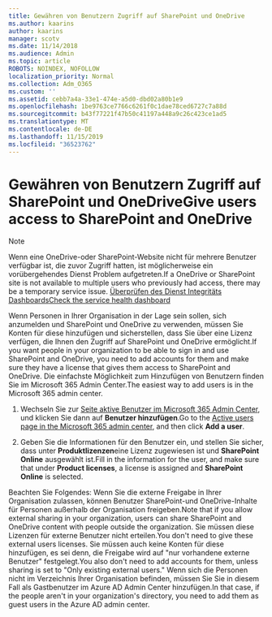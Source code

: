 ```yaml
---
title: Gewähren von Benutzern Zugriff auf SharePoint und OneDrive
ms.author: kaarins
author: kaarins
manager: scotv
ms.date: 11/14/2018
ms.audience: Admin
ms.topic: article
ROBOTS: NOINDEX, NOFOLLOW
localization_priority: Normal
ms.collection: Adm_O365
ms.custom: ''
ms.assetid: cebb7a4a-33e1-474e-a5d0-dbd02a80b1e9
ms.openlocfilehash: 1be9763ce7766c6261f0c1dae78ced6727c7a88d
ms.sourcegitcommit: b43f77221f47b50c41197a448a9c26c423ce1ad5
ms.translationtype: MT
ms.contentlocale: de-DE
ms.lasthandoff: 11/15/2019
ms.locfileid: "36523762"
---
```

# <a name="give-users-access-to-sharepoint-and-onedrive"></a><span data-ttu-id="50053-102">Gewähren von Benutzern Zugriff auf SharePoint und OneDrive</span><span class="sxs-lookup"><span data-stu-id="50053-102">Give users access to SharePoint and OneDrive</span></span>

> [!NOTE]
> <span data-ttu-id="50053-103">Wenn eine OneDrive-oder SharePoint-Website nicht für mehrere Benutzer verfügbar ist, die zuvor Zugriff hatten, ist möglicherweise ein vorübergehendes Dienst Problem aufgetreten.</span><span class="sxs-lookup"><span data-stu-id="50053-103">If a OneDrive or SharePoint site is not available to multiple users who previously had access, there may be a temporary service issue.</span></span> [<span data-ttu-id="50053-104">Überprüfen des Dienst Integritäts Dashboards</span><span class="sxs-lookup"><span data-stu-id="50053-104">Check the service health dashboard</span></span>](https://portal.office.com/adminportal/home#/servicehealth)
  
<span data-ttu-id="50053-105">Wenn Personen in Ihrer Organisation in der Lage sein sollen, sich anzumelden und SharePoint und OneDrive zu verwenden, müssen Sie Konten für diese hinzufügen und sicherstellen, dass Sie über eine Lizenz verfügen, die Ihnen den Zugriff auf SharePoint und OneDrive ermöglicht.</span><span class="sxs-lookup"><span data-stu-id="50053-105">If you want people in your organization to be able to sign in and use SharePoint and OneDrive, you need to add accounts for them and make sure they have a license that gives them access to SharePoint and OneDrive.</span></span> <span data-ttu-id="50053-106">Die einfachste Möglichkeit zum Hinzufügen von Benutzern finden Sie im Microsoft 365 Admin Center.</span><span class="sxs-lookup"><span data-stu-id="50053-106">The easiest way to add users is in the Microsoft 365 admin center.</span></span>
  
1. <span data-ttu-id="50053-107">Wechseln Sie zur [Seite aktive Benutzer im Microsoft 365 Admin Center](https://portal.office.com/adminportal/home#/users), und klicken Sie dann auf **Benutzer hinzufügen**.</span><span class="sxs-lookup"><span data-stu-id="50053-107">Go to the [Active users page in the Microsoft 365 admin center](https://portal.office.com/adminportal/home#/users), and then click **Add a user**.</span></span>
    
2. <span data-ttu-id="50053-108">Geben Sie die Informationen für den Benutzer ein, und stellen Sie sicher, dass unter **Produktlizenzen**eine Lizenz zugewiesen ist und **SharePoint Online** ausgewählt ist.</span><span class="sxs-lookup"><span data-stu-id="50053-108">Fill in the information for the user, and make sure that under **Product licenses**, a license is assigned and **SharePoint Online** is selected.</span></span> 
    
<span data-ttu-id="50053-109">Beachten Sie Folgendes: Wenn Sie die externe Freigabe in Ihrer Organisation zulassen, können Benutzer SharePoint-und OneDrive-Inhalte für Personen außerhalb der Organisation freigeben.</span><span class="sxs-lookup"><span data-stu-id="50053-109">Note that if you allow external sharing in your organization, users can share SharePoint and OneDrive content with people outside the organization.</span></span> <span data-ttu-id="50053-110">Sie müssen diese Lizenzen für externe Benutzer nicht erteilen.</span><span class="sxs-lookup"><span data-stu-id="50053-110">You don't need to give these external users licenses.</span></span> <span data-ttu-id="50053-111">Sie müssen auch keine Konten für diese hinzufügen, es sei denn, die Freigabe wird auf "nur vorhandene externe Benutzer" festgelegt.</span><span class="sxs-lookup"><span data-stu-id="50053-111">You also don't need to add accounts for them, unless sharing is set to "Only existing external users."</span></span> <span data-ttu-id="50053-112">Wenn sich die Personen nicht im Verzeichnis Ihrer Organisation befinden, müssen Sie Sie in diesem Fall als Gastbenutzer im Azure AD Admin Center hinzufügen.</span><span class="sxs-lookup"><span data-stu-id="50053-112">In that case, if the people aren't in your organization's directory, you need to add them as guest users in the Azure AD admin center.</span></span>
  

